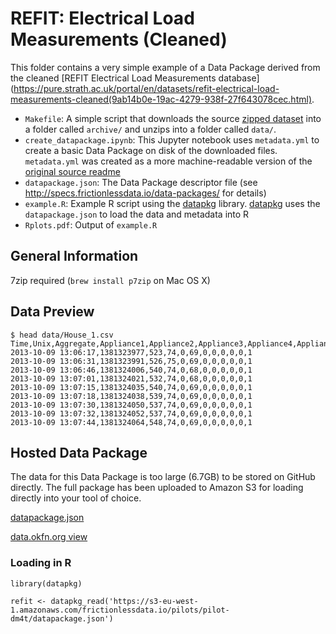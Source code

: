 # REFIT: Electrical Load Measurements (Cleaned)

This folder contains a very simple example of a Data Package derived from the cleaned [REFIT Electrical Load Measurements database](https://pure.strath.ac.uk/portal/en/datasets/refit-electrical-load-measurements-cleaned(9ab14b0e-19ac-4279-938f-27f643078cec.html).

- `Makefile`: A simple script that downloads the source [zipped dataset](https://pure.strath.ac.uk/portal/files/52873459/Processed_Data_CSV.7z) into a folder called `archive/` and unzips into a folder called `data/`.
- `create_datapackage.ipynb`: This Jupyter notebook uses `metadata.yml` to create a basic Data Package on disk of the downloaded files.  `metadata.yml` was created as a more machine-readable version of the [original source readme](https://pure.strath.ac.uk/portal/files/52873458/REFIT_Readme.txt)
- `datapackage.json`: The Data Package descriptor file (see <http://specs.frictionlessdata.io/data-packages/> for details)
- `example.R`: Example R script using the [datapkg](https://github.com/ropenscilabs/datapkg) library.  [datapkg](https://github.com/ropenscilabs/datapkg) uses the `datapackage.json` to load the data and metadata into R
- `Rplots.pdf`: Output of `example.R`

## General Information

7zip required (`brew install p7zip` on Mac OS X)

## Data Preview

```
$ head data/House_1.csv
Time,Unix,Aggregate,Appliance1,Appliance2,Appliance3,Appliance4,Appliance5,Appliance6,Appliance7,Appliance8,Appliance9
2013-10-09 13:06:17,1381323977,523,74,0,69,0,0,0,0,0,1
2013-10-09 13:06:31,1381323991,526,75,0,69,0,0,0,0,0,1
2013-10-09 13:06:46,1381324006,540,74,0,68,0,0,0,0,0,1
2013-10-09 13:07:01,1381324021,532,74,0,68,0,0,0,0,0,1
2013-10-09 13:07:15,1381324035,540,74,0,69,0,0,0,0,0,1
2013-10-09 13:07:18,1381324038,539,74,0,69,0,0,0,0,0,1
2013-10-09 13:07:30,1381324050,537,74,0,69,0,0,0,0,0,1
2013-10-09 13:07:32,1381324052,537,74,0,69,0,0,0,0,0,1
2013-10-09 13:07:44,1381324064,548,74,0,69,0,0,0,0,0,1
```

## Hosted Data Package

The data for this Data Package is too large (6.7GB) to be stored on
GitHub directly.  The full package has been uploaded to Amazon S3 for
loading directly into your tool of choice.

[datapackage.json](https://s3-eu-west-1.amazonaws.com/frictionlessdata.io/pilots/pilot-dm4t/datapackage.json)

[data.okfn.org view](http://data.okfn.org/tools/view?url=https%3A%2F%2Fs3-eu-west-1.amazonaws.com%2Ffrictionlessdata.io%2Fpilots%2Fpilot-dm4t%2Fdatapackage.json)

### Loading in R

```
library(datapkg)

refit <- datapkg_read('https://s3-eu-west-1.amazonaws.com/frictionlessdata.io/pilots/pilot-dm4t/datapackage.json')
```
